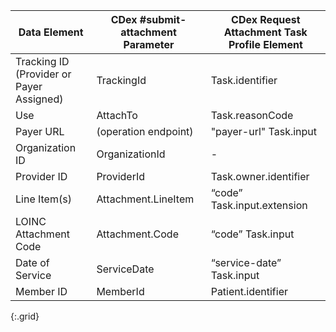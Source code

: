 | Data Element | CDex #submit-attachment Parameter | CDex Request Attachment Task Profile Element |
|-----|----|-----|
| Tracking ID (Provider or Payer Assigned) | TrackingId | Task.identifier |
| Use | AttachTo | Task.reasonCode |
| Payer URL | (operation endpoint) | "payer-url" Task.input |
| Organization ID | OrganizationId | - |
| Provider ID | ProviderId | Task.owner.identifier |
| Line Item(s) | Attachment.LineItem | “code” Task.input.extension |
| LOINC Attachment Code | Attachment.Code | “code” Task.input |
| Date of Service | ServiceDate | “service-date” Task.input |
| Member ID | MemberId | Patient.identifier |
{:.grid}
